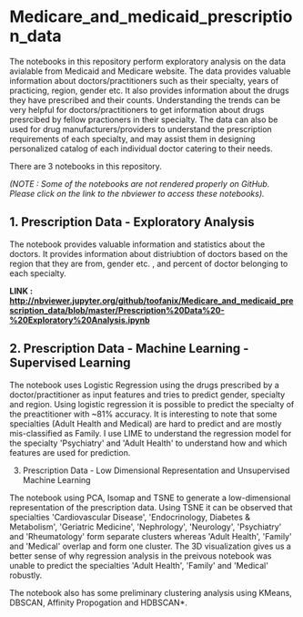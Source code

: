 # Medicare_and_medicaid_prescription_data

The notebooks in this repository perform exploratory analysis on the data avialable from Medicaid and Medicare website. The data provides valuable information about doctors/practitioners such as their specialty, years of practicing, region, gender etc. It also provides information about the drugs they have prescribed and their counts. Understanding the trends can be very helpful for doctors/practitioners to get information about drugs presrcibed by fellow practioners in their specialty. The data can also be used for drug manufacturers/providers to understand the prescription requirements of each specialty, and may assist them in designing personalized catalog of each individual doctor catering to their needs.

There are 3 notebooks in this repository.

*(NOTE : Some of the notebooks are not rendered properly on GitHub. Please click on the link to the nbviewer to access these notebooks).*

## 1. Prescription Data - Exploratory Analysis

The notebook provides valuable information and statistics about the doctors. It provides information about distriubtion of doctors based on the region that they are from, gender etc. , and percent of doctor belonging to each specialty.

**LINK : http://nbviewer.jupyter.org/github/toofanix/Medicare_and_medicaid_prescription_data/blob/master/Prescription%20Data%20-%20Exploratory%20Analysis.ipynb**

## 2. Prescription Data - Machine Learning - Supervised Learning

The notebook uses Logistic Regression using the drugs prescribed by a doctor/practitioner as input features and tries to predict gender, specialty and region. Using logistic regression it is possible to predict the specialty of the preactitioner with ~81% accuracy. It is interesting to note that some specialties (Adult Health and Medical) are hard to predict and are mostly mis-classified as Family. I use LIME to understand the regression model for the specialty 'Psychiatry' and 'Adult Health' to understand how and which features are used for prediction.

3. Prescription Data - Low Dimensional Representation and Unsupervised Machine Learning

The notebook using PCA, Isomap and TSNE to generate a low-dimensional representation of the prescription data. Using TSNE it can be observed that specialties 'Cardiovascular Disease', 'Endocrinology, Diabetes & Metabolism', 'Geriatric Medicine', 'Nephrology', 'Neurology', 'Psychiatry' and 'Rheumatology' form separate clusters whereas 'Adult Health', 'Family' and 'Medical' overlap and form one cluster. The 3D visualization gives us a better sense of why regression analysis in the preivous notebook was unable to predict the specialties 'Adult Health', 'Family' and 'Medical' robustly.

The notebook also has some preliminary clustering analysis using KMeans, DBSCAN, Affinity Propogation and HDBSCAN*. 

